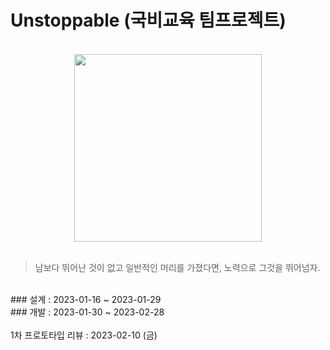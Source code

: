 # Unstoppable (국비교육 팀프로젝트)

<br>
<center>
<img width='300' src='https://img1.daumcdn.net/thumb/R1280x0/?scode=mtistory2&fname=https%3A%2F%2Fblog.kakaocdn.net%2Fdn%2FbjDIMG%2FbtrXhPWmR9Q%2F6Tq6wbH0eR2AxRdimWR8gK%2Fimg.png'>
</center>
  
<br>
<blockquote> 남보다 뛰어난 것이 없고 일반적인 머리를 가졌다면, 노력으로 그것을 뛰어넘자.</blockquote>
<br>
<div>### 설계 : 2023-01-16 ~ 2023-01-29</div>
<div>### 개발 : 2023-01-30 ~ 2023-02-28</div>
<br>
1차 프로토타입 리뷰 : 2023-02-10 (금)





